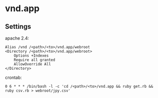# vnd.app


## Settings

apache 2.4:

```
Alias /vnd /<path>/<to>/vnd.app/webroot
<Directory /<path>/<to>/vnd.app/webroot>
    Options +Indexes
    Require all granted
    AllowOverride All
</Directory>
```


crontab:

```
0 6 * * * /bin/bash -l -c 'cd /<path>/<to>/vnd.app && ruby get.rb && ruby csv.rb > webroot/jpy.csv'
```
